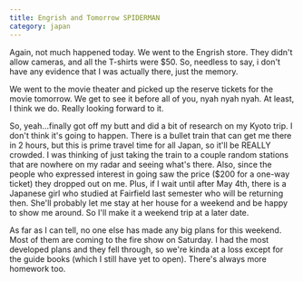 ```yaml
---
title: Engrish and Tomorrow SPIDERMAN
category: japan
---
```

Again, not much happened today. We went to the Engrish store. They didn't allow cameras, and all the T-shirts were $50. So, needless to say, i don't have any evidence that I was actually there, just the memory.

We went to the movie theater and picked up the reserve tickets for the movie tomorrow. We get to see it before all of you, nyah nyah nyah. At least, I think we do. Really looking forward to it.

So, yeah...finally got off my butt and did a bit of research on my Kyoto trip. I don't think it's going to happen. There is a bullet train that can get me there in 2 hours, but this is prime travel time for all Japan, so it'll be REALLY crowded. I was thinking of just taking the train to a couple random stations that are nowhere on my radar and seeing what's there. Also, since the people who expressed interest in going saw the price ($200 for a one-way ticket) they dropped out on me. Plus, if I wait until after May 4th, there is a Japanese girl who studied at Fairfield last semester who will be returning then. She'll probably let me stay at her house for a weekend and be happy to show me around. So I'll make it a weekend trip at a later date.

As far as I can tell, no one else has made any big plans for this weekend. Most of them are coming to the fire show on Saturday. I had the most developed plans and they fell through, so we're kinda at a loss except for the guide books (which I still have yet to open). There's always more homework too.
